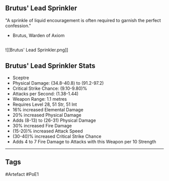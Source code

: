 ## Brutus' Lead Sprinkler
"A sprinkle of liquid encouragement is often required
to garnish the perfect confession."
- Brutus, Warden of Axiom
##
![[Brutus' Lead Sprinkler.png]]
## Brutus' Lead Sprinkler Stats
- Sceptre
- Physical Damage: (34.8-40.8) to (91.2-97.2)
- Critical Strike Chance: (9.10-9.80)%
- Attacks per Second: (1.38-1.44)
- Weapon Range: 1.1 metres
- Requires Level 28, 51 Str, 51 Int
- 16% increased Elemental Damage
- 20% increased Physical Damage
- Adds (8-13) to (26-31) Physical Damage
- 30% increased Fire Damage
- (15-20)% increased Attack Speed
- (30-40)% increased Critical Strike Chance
- Adds 4 to 7 Fire Damage to Attacks with this Weapon per 10 Strength


---
## Tags
#Artefact
#PoE1